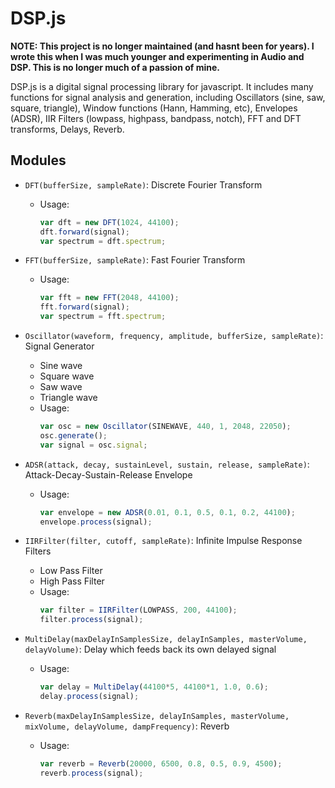 # DSP.js

**NOTE: This project is no longer maintained (and hasnt been for years). I wrote this when I was much younger and experimenting in Audio and DSP. This is no longer much of a passion of mine.**

DSP.js is a digital signal processing library for javascript. 
It includes many functions for signal analysis and generation, including 
Oscillators (sine, saw, square, triangle), Window functions (Hann, Hamming, etc), 
Envelopes (ADSR), IIR Filters (lowpass, highpass, bandpass, notch), FFT and DFT 
transforms, Delays, Reverb.
 
## Modules

* `DFT(bufferSize, sampleRate)`: Discrete Fourier Transform
  * Usage: 
    ```js
    var dft = new DFT(1024, 44100);
    dft.forward(signal);
    var spectrum = dft.spectrum;
    ```

* `FFT(bufferSize, sampleRate)`: Fast Fourier Transform
  * Usage:
    ```js
    var fft = new FFT(2048, 44100);
    fft.forward(signal);
    var spectrum = fft.spectrum;
    ```

* `Oscillator(waveform, frequency, amplitude, bufferSize, sampleRate)`: Signal Generator
  * Sine wave
  * Square wave
  * Saw wave
  * Triangle wave
  * Usage:
    ```js
    var osc = new Oscillator(SINEWAVE, 440, 1, 2048, 22050);
    osc.generate();
    var signal = osc.signal;
    ```

* `ADSR(attack, decay, sustainLevel, sustain, release, sampleRate)`: Attack-Decay-Sustain-Release Envelope
  * Usage:
    ```js
    var envelope = new ADSR(0.01, 0.1, 0.5, 0.1, 0.2, 44100);
    envelope.process(signal);
    ```

* `IIRFilter(filter, cutoff, sampleRate)`: Infinite Impulse Response Filters
  * Low Pass Filter
  * High Pass Filter
  * Usage:
    ```js
    var filter = IIRFilter(LOWPASS, 200, 44100);
    filter.process(signal);
    ```

* `MultiDelay(maxDelayInSamplesSize, delayInSamples, masterVolume, delayVolume)`: Delay which feeds back its own delayed signal	
  * Usage:
    ```js
    var delay = MultiDelay(44100*5, 44100*1, 1.0, 0.6);
    delay.process(signal);  
    ```

* `Reverb(maxDelayInSamplesSize, delayInSamples, masterVolume, mixVolume, delayVolume, dampFrequency)`: Reverb
  * Usage:
    ```js
    var reverb = Reverb(20000, 6500, 0.8, 0.5, 0.9, 4500);
    reverb.process(signal);
    ```
